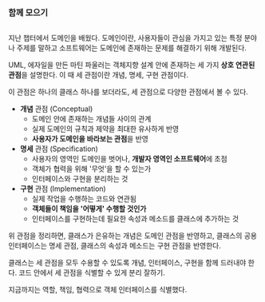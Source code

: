 ### 함께 모으기

##

지난 챕터에서 도메인을 배웠다. 도메인이란, 사용자들이 관심을 가지고 있는 특정 분야나 주제를 말하고 소프트웨어는 도메인에 존재하는 문제를 해결하기 위해 개발된다.

UML, 에자일을 만든 마틴 파울러는 객체지향 설계 안에 존재하는 세 가지 **상호 연관된 관점**을 설명한다. 이 때 세 관점이란 개념, 명세, 구현 관점이다.

이 관점은 하나의 클래스 하나를 보더라도, 세 관점으로 다양한 관점에서 볼 수 있다.

- **개념** 관점 (Conceptual)
  - 도메인 안에 존재하는 개념들 사이의 관계
  - 실제 도메인의 규칙과 제약을 최대한 유사하게 반영
  - **사용자가 도메인을 바라보는 관점**을 반영
- **명세** 관점 (Specification)
  - 사용자의 영역인 도메인을 벗어나, **개발자 영역인 소프트웨어**에 초점
  - 객체가 협력을 위해 '무엇'을 할 수 있는가
  - 인터페이스와 구현을 분리하는 것
- **구현** 관점 (Implementation)
  - 실제 작업을 수행하는 코드와 연관됨
  - **객체들이 책임을 '어떻게' 수행할 것인가**
  - 인터페이스를 구현하는데 필요한 속성과 메소드를 클래스에 추가하는 것

위 관점을 정리하면, 클래스가 은유하는 개념은 도메인 관점을 반영하고, 클래스의 공용 인터페이스는 명세 관점, 클래스의 속성과 메소드는 구현 관점을 반영한다.

클래스는 세 관점을 모두 수용할 수 있도록 개념, 인터페이스, 구현을 함께 드러내야 한다. 코드 안에서 세 관점을 식별할 수 있게 분리 잘하기.

지금까지는 역할, 책임, 협력으로 객체 인터페이스를 식별했다.
